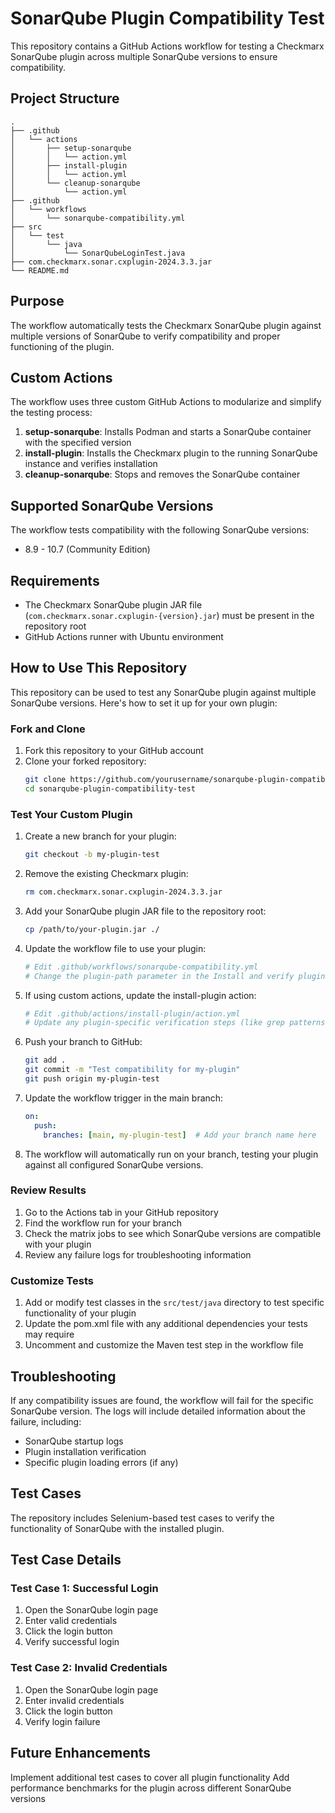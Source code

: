 # SonarQube Plugin Compatibility Test

This repository contains a GitHub Actions workflow for testing a Checkmarx SonarQube plugin across multiple SonarQube versions to ensure compatibility.

## Project Structure

```
.
├── .github
│   └── actions
│       ├── setup-sonarqube
│       │   └── action.yml
│       ├── install-plugin
│       │   └── action.yml
│       └── cleanup-sonarqube
│           └── action.yml
├── .github
│   └── workflows
│       └── sonarqube-compatibility.yml
├── src
│   └── test
│       └── java
│           └── SonarQubeLoginTest.java
├── com.checkmarx.sonar.cxplugin-2024.3.3.jar
└── README.md
```

## Purpose

The workflow automatically tests the Checkmarx SonarQube plugin against multiple versions of SonarQube to verify compatibility and proper functioning of the plugin.

## Custom Actions

The workflow uses three custom GitHub Actions to modularize and simplify the testing process:

1. **setup-sonarqube**: Installs Podman and starts a SonarQube container with the specified version
2. **install-plugin**: Installs the Checkmarx plugin to the running SonarQube instance and verifies installation
3. **cleanup-sonarqube**: Stops and removes the SonarQube container

## Supported SonarQube Versions

The workflow tests compatibility with the following SonarQube versions:

- 8.9 - 10.7 (Community Edition)

## Requirements

- The Checkmarx SonarQube plugin JAR file (`com.checkmarx.sonar.cxplugin-{version}.jar`) must be present in the repository root
- GitHub Actions runner with Ubuntu environment

## How to Use This Repository

This repository can be used to test any SonarQube plugin against multiple SonarQube versions. Here's how to set it up for your own plugin:

### Fork and Clone
1. Fork this repository to your GitHub account
2. Clone your forked repository:
   ```bash
   git clone https://github.com/yourusername/sonarqube-plugin-compatibility-test.git
   cd sonarqube-plugin-compatibility-test
   ```

### Test Your Custom Plugin
1. Create a new branch for your plugin:
   ```bash
   git checkout -b my-plugin-test
   ```

2. Remove the existing Checkmarx plugin:
   ```bash
   rm com.checkmarx.sonar.cxplugin-2024.3.3.jar
   ```

3. Add your SonarQube plugin JAR file to the repository root:
   ```bash
   cp /path/to/your-plugin.jar ./
   ```

4. Update the workflow file to use your plugin:
   ```bash
   # Edit .github/workflows/sonarqube-compatibility.yml
   # Change the plugin-path parameter in the Install and verify plugin step
   ```

5. If using custom actions, update the install-plugin action:
   ```bash
   # Edit .github/actions/install-plugin/action.yml
   # Update any plugin-specific verification steps (like grep patterns)
   ```

6. Push your branch to GitHub:
   ```bash
   git add .
   git commit -m "Test compatibility for my-plugin"
   git push origin my-plugin-test
   ```

7. Update the workflow trigger in the main branch:
   ```yaml
   on:
     push:
       branches: [main, my-plugin-test]  # Add your branch name here
   ```

8. The workflow will automatically run on your branch, testing your plugin against all configured SonarQube versions.

### Review Results
1. Go to the Actions tab in your GitHub repository
2. Find the workflow run for your branch
3. Check the matrix jobs to see which SonarQube versions are compatible with your plugin
4. Review any failure logs for troubleshooting information

### Customize Tests
1. Add or modify test classes in the `src/test/java` directory to test specific functionality of your plugin
2. Update the pom.xml file with any additional dependencies your tests may require
3. Uncomment and customize the Maven test step in the workflow file

## Troubleshooting

If any compatibility issues are found, the workflow will fail for the specific SonarQube version. The logs will include detailed information about the failure, including:

- SonarQube startup logs
- Plugin installation verification
- Specific plugin loading errors (if any)

## Test Cases

The repository includes Selenium-based test cases to verify the functionality of SonarQube with the installed plugin.

## Test Case Details

### Test Case 1: Successful Login

1. Open the SonarQube login page
2. Enter valid credentials
3. Click the login button
4. Verify successful login

### Test Case 2: Invalid Credentials

1. Open the SonarQube login page
2. Enter invalid credentials
3. Click the login button
4. Verify login failure

## Future Enhancements

Implement additional test cases to cover all plugin functionality
Add performance benchmarks for the plugin across different SonarQube versions

